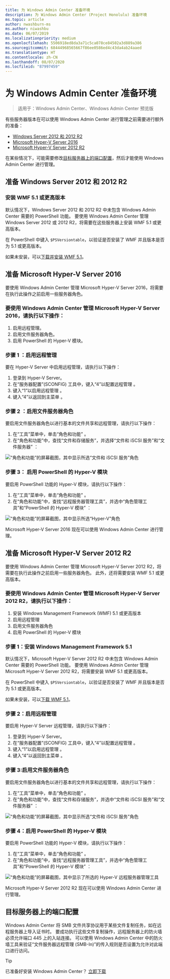 ```yaml
---
title: 为 Windows Admin Center 准备环境
description: 为 Windows Admin Center (Project Honolulu) 准备环境
ms.topic: article
author: nwashburn-ms
ms.author: niwashbu
ms.date: 06/07/2019
ms.localizationpriority: medium
ms.openlocfilehash: 5506918ed8da3a71c5ca078ce84502a3d889a386
ms.sourcegitcommit: 68444968565667f86ee0586ed4c43da4ab24aaed
ms.translationtype: HT
ms.contentlocale: zh-CN
ms.lasthandoff: 08/07/2020
ms.locfileid: "87997459"
---
```

# <a name="prepare-your-environment-for-windows-admin-center"></a>为 Windows Admin Center 准备环境

> 适用于：Windows Admin Center、Windows Admin Center 预览版

有些服务器版本在可以使用 Windows Admin Center 进行管理之前需要进行额外的准备：

- [Windows Server 2012 和 2012 R2](#prepare-windows-server-2012-and-2012-r2)
- [Microsoft Hyper-V Server 2016](#prepare-microsoft-hyper-v-server-2016)
- [Microsoft Hyper-V Server 2012 R2](#prepare-microsoft-hyper-v-server-2012-r2)

在某些情况下，可能需要修改[目标服务器上的端口配置](#port-configuration-on-the-target-server)，然后才能使用 Windows Admin Center 进行管理。

## <a name="prepare-windows-server-2012-and-2012-r2"></a>准备 Windows Server 2012 和 2012 R2

### <a name="install-wmf-version-51-or-higher"></a>安装 WMF 5.1 或更高版本

默认情况下，Windows Server 2012 和 2012 R2 中未包含 Windows Admin Center 需要的 PowerShell 功能。 要使用 Windows Admin Center 管理 Windows Server 2012 或 2012 R2，将需要在这些服务器上安装 WMF 5.1 或更高版本。

在 PowerShell 中键入 `$PSVersiontable`，以验证是否安装了 WMF 并且版本是否为 5.1 或更高版本。

如果未安装，可以[下载并安装 WMF 5.1](/powershell/scripting/wmf/setup/install-configure)。

## <a name="prepare-microsoft-hyper-v-server-2016"></a>准备 Microsoft Hyper-V Server 2016

要使用 Windows Admin Center 管理 Microsoft Hyper-V Server 2016，将需要在执行此操作之前启用一些服务器角色。

### <a name="to-manage-microsoft-hyper-v-server-2016-with-windows-admin-center"></a>要使用 Windows Admin Center 管理 Microsoft Hyper-V Server 2016，请执行以下操作：

1. 启用远程管理。
2. 启用文件服务器角色。
3. 启用 PowerShell 的 Hyper-V 模块。

### <a name="step-1-enable-remote-management"></a>步骤 1  ：启用远程管理

要在 Hyper-V Server 中启用远程管理，请执行以下操作：

1. 登录到 Hyper-V Server。
2. 在“服务器配置”(SCONFIG) 工具中，键入“4”以配置远程管理   。
3. 键入“1”以启用远程管理  。
4. 键入“4”以返回到主菜单  。

### <a name="step-2-enable-file-server-role"></a>步骤 2  ：启用文件服务器角色

要启用文件服务器角色以进行基本的文件共享和远程管理，请执行以下操作：

1. 在“工具”菜单中，单击“角色和功能”   。
2. 在“角色和功能”中，查找“文件和存储服务”，并选择“文件和 iSCSI 服务”和“文件服务器”     ：

![“角色和功能”的屏幕截图，其中显示所选“文件和 iSCSI 服务”角色](../media/prepare-environment/prepare-your-environment-image-1.png)

### <a name="step-3-enable-hyper-v-module-for-powershell"></a>**步骤 3：** 启用 PowerShell 的 Hyper-V 模块

要启用 PowerShell 功能的 Hyper-V 模块，请执行以下操作：

1. 在“工具”菜单中，单击“角色和功能”   。
2. 在“角色和功能”中，查找“远程服务器管理工具”，并选中“角色管理工具”和“PowerShell 的 Hyper-V 模块”     ：

![“角色和功能”的屏幕截图，其中显示所选“Hyper-V”角色](../media/prepare-environment/prepare-your-environment-image-2.png)

Microsoft Hyper-V Server 2016 现在可以使用 Windows Admin Center 进行管理。

## <a name="prepare-microsoft-hyper-v-server-2012-r2"></a>准备 Microsoft Hyper-V Server 2012 R2

要使用 Windows Admin Center 管理 Microsoft Hyper-V Server 2012 R2，将需要在执行此操作之前启用一些服务器角色。  此外，还将需要安装 WMF 5.1 或更高版本。

### <a name="to-manage-microsoft-hyper-v-server-2012-r2-with-windows-admin-center"></a>要使用 Windows Admin Center 管理 Microsoft Hyper-V Server 2012 R2，请执行以下操作：

1. 安装 Windows Management Framework (WMF) 5.1 或更高版本
2. 启用远程管理
3. 启用文件服务器角色
4. 启用 PowerShell 的 Hyper-V 模块

### <a name="step-1-install-windows-management-framework-51"></a>步骤 1：安装 Windows Management Framework 5.1

默认情况下，Microsoft Hyper-V Server 2012 R2 中未包含 Windows Admin Center 需要的 PowerShell 功能。 要使用 Windows Admin Center 管理 Microsoft Hyper-V Server 2012 R2，将需要安装 WMF 5.1 或更高版本。

在 PowerShell 中键入 `$PSVersiontable`，以验证是否安装了 WMF 并且版本是否为 5.1 或更高版本。

如果未安装，可以[下载 WMF 5.1](/powershell/scripting/wmf/setup/install-configure)。

### <a name="step-2-enable-remote-management"></a>步骤 2：启用远程管理

要启用 Hyper-V Server 远程管理，请执行以下操作：

1. 登录到 Hyper-V Server。
2. 在“服务器配置”(SCONFIG) 工具中，键入“4”以配置远程管理   。
3. 键入“1”以启用远程管理  。
4. 键入“4”以返回到主菜单  。

### <a name="step-3-enable-file-server-role"></a>步骤 3:启用文件服务器角色

要启用文件服务器角色以进行基本的文件共享和远程管理，请执行以下操作：

1. 在“工具”菜单中，单击“角色和功能”   。
2. 在“角色和功能”中，查找“文件和存储服务”，并选中“文件和 iSCSI 服务”和“文件服务器”     ：

![“角色和功能”的屏幕截图，其中显示所选“文件和 iSCSI 服务”角色](../media/prepare-environment/prepare-your-environment-image-1.png)

### <a name="step-4-enable-hyper-v-module-for-powershell"></a>步骤 4：启用 PowerShell 的 Hyper-V 模块

要启用 PowerShell 功能的 Hyper-V 模块，请执行以下操作：

1. 在“工具”菜单中，单击“角色和功能”   。
2. 在“角色和功能”中，查找“远程服务器管理工具”，并选中“角色管理工具”和“PowerShell 的 Hyper-V 模块”     ：

![“角色和功能”的屏幕截图，其中显示了所选的 Hyper-V 远程服务器管理工具](../media/prepare-environment/prepare-your-environment-image-2.png)

Microsoft Hyper-V Server 2012 R2 现在可以使用 Windows Admin Center 进行管理。

## <a name="port-configuration-on-the-target-server"></a>目标服务器上的端口配置

Windows Admin Center 将 SMB 文件共享协议用于某些文件复制任务，如在远程服务器上导入证书时。 要成功执行这些文件复制操作，远程服务器上的防火墙必须允许端口 445 上的入站连接。  可以使用 Windows Admin Center 中的防火墙工具来验证“文件服务器远程管理 (SMB-In)”的传入规则是否设置为允许对此端口进行访问。

> [!Tip]
> 已准备好安装 Windows Admin Center？ [立即下载](../overview.md#download-now)